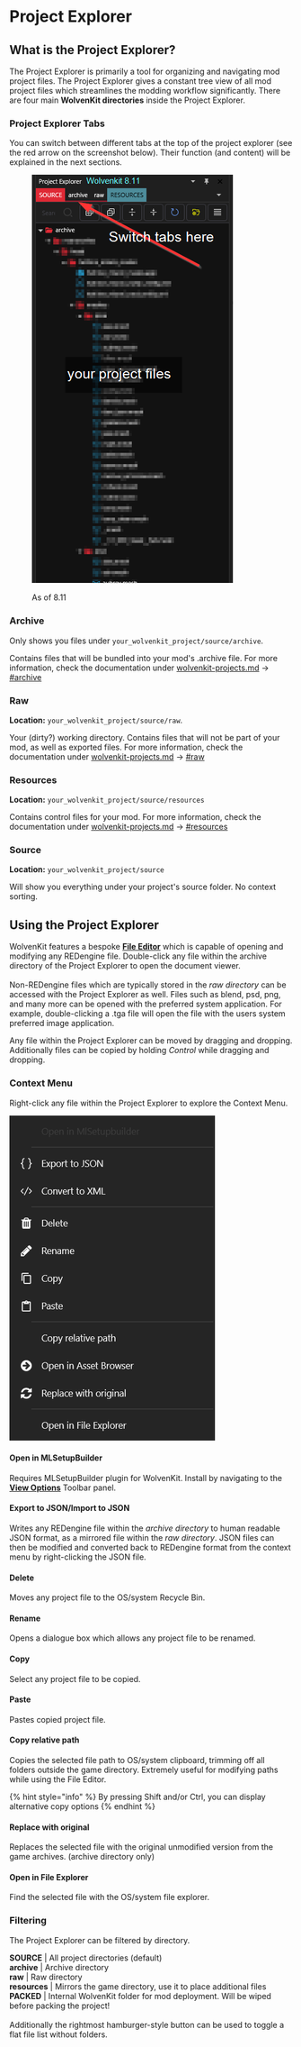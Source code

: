 # Project Explorer

## What is the Project Explorer?

The Project Explorer is primarily a tool for organizing and navigating mod project files. The Project Explorer gives a constant tree view of all mod project files which streamlines the modding workflow significantly. There are four main **WolvenKit directories** inside the Project Explorer.&#x20;

### Project Explorer Tabs

You can switch between different tabs at the top of the project explorer (see the red arrow on the screenshot below). Their function (and content) will be explained in the next sections.

<figure><img src="../../.gitbook/assets/wkit_project_explorer.png" alt=""><figcaption><p>As of 8.11</p></figcaption></figure>

###

### Archive

Only shows you files under `your_wolvenkit_project/source/archive`.&#x20;

Contains files that will be bundled into your mod's .archive file. For more information, check the documentation under [wolvenkit-projects.md](../usage/wolvenkit-projects.md "mention") -> [#archive](../usage/wolvenkit-projects.md#archive "mention")

### Raw

**Location:** `your_wolvenkit_project/source/raw`.&#x20;

Your (dirty?) working directory. Contains files that will not be part of your mod, as well as exported files. For more information, check the documentation under [wolvenkit-projects.md](../usage/wolvenkit-projects.md "mention") -> [#raw](project-explorer.md#raw "mention")

### Resources

**Location:** `your_wolvenkit_project/source/resources`

Contains control files for your mod. For more information, check the documentation under [wolvenkit-projects.md](../usage/wolvenkit-projects.md "mention") -> [#resources](project-explorer.md#resources "mention")

### Source

**Location:** `your_wolvenkit_project/source`

Will show you everything under your project's source folder. No context sorting.

## Using the Project Explorer

WolvenKit features a bespoke [**File Editor**](file-editor/) which is capable of opening and modifying any REDengine file. Double-click any file within the archive directory of the Project Explorer to open the document viewer.\
\
Non-REDengine files which are typically stored in the _raw directory_ can be accessed with the Project Explorer as well. Files such as blend, psd, png, and many more can be opened with the preferred system application. For example, double-clicking a .tga file will open the file with the users system preferred image application.

Any file within the Project Explorer can be moved by dragging and dropping. Additionally files can be copied by holding _Control_ while dragging and dropping.

### Context Menu

Right-click any file within the Project Explorer to explore the Context Menu.

![](<../../.gitbook/assets/8.5.3 ProjectExplorer ContextMenu.png>)

#### Open in MLSetupBuilder

Requires MLSetupBuilder plugin for WolvenKit. Install by navigating to the [**View Options**](broken-reference) Toolbar panel.

#### Export to JSON/Import to JSON

Writes any REDengine file within the _archive directory_ to human readable JSON format, as a mirrored file within the _raw directory_. JSON files can then be modified and converted back to REDengine format from the context menu by right-clicking the JSON file.

#### Delete

Moves any project file to the OS/system Recycle Bin.

#### Rename

Opens a dialogue box which allows any project file to be renamed.

#### Copy

Select any project file to be copied.

#### Paste

Pastes copied project file.

#### Copy relative path

Copies the selected file path to OS/system clipboard, trimming off all folders outside the game directory. Extremely useful for modifying paths while using the File Editor.&#x20;

{% hint style="info" %}
By pressing Shift and/or Ctrl, you can display alternative copy options
{% endhint %}

#### Replace with original

Replaces the selected file with the original unmodified version from the game archives. (archive directory only)

#### Open in File Explorer

Find the selected file with the OS/system file explorer.

### Filtering

The Project Explorer can be filtered by directory.

**SOURCE** |  All project directories (default)\
&#x20;   **archive**  |  Archive directory\
&#x20;   **raw** |  Raw directory\
&#x20;   **resources** |  Mirrors the game directory, use it to place additional files\
**PACKED**  |  Internal WolvenKit folder for mod deployment. Will be wiped before packing the project!\
\
Additionally the rightmost hamburger-style button can be used to toggle a flat file list without folders.
